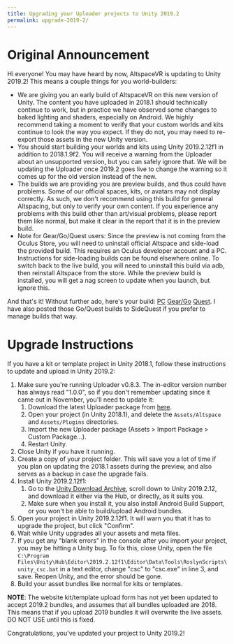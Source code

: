```yaml
---
title: Upgrading your Uploader projects to Unity 2019.2
permalink: upgrade-2019-2/
---
```


Original Announcement
======================

Hi everyone! You may have heard by now, AltspaceVR is updating to Unity 2019.2! This means a couple things for you world-builders:

* We are giving you an early build of AltspaceVR on this new version of Unity. The content you have uploaded in 2018.1 should technically continue to work, but in practice we have observed some changes to baked lighting and shaders, especially on Android. We highly recommend taking a moment to verify that your custom worlds and kits continue to look the way you expect. If they do not, you may need to re-export those assets in the new Unity version.
* You should start building your worlds and kits using Unity 2019.2.12f1 in addition to 2018.1.9f2. You will receive a warning from the Uploader about an unsupported version, but you can safely ignore that. We will be updating the Uploader once 2019.2 goes live to change the warning so it comes up for the old version instead of the new.
* The builds we are providing you are preview builds, and thus could have problems. Some of our official spaces, kits, or avatars may not display correctly. As such, we don't recommend using this build for general Altspacing, but only to verify your own content. If you experience any problems with this build other than art/visual problems, please report them like normal, but make it clear in the report that it is in the preview build.
* Note for Gear/Go/Quest users: Since the preview is not coming from the Oculus Store, you will need to uninstall official Altspace and side-load the provided build. This requires an Oculus developer account and a PC. Instructions for side-loading builds can be found elsewhere online. To switch back to the live build, you will need to uninstall this build via adb, then reinstall Altspace from the store. While the preview build is installed, you will get a nag screen to update when you launch, but ignore this.

And that's it! Without further ado, here's your build: [PC](https://altvr.com/unity-2019-preview-pc/) [Gear/Go](https://altvr.com/unity-2019-preview-go/) [Quest](https://altvr.com/unity-2019-preview-quest/). I have also posted those Go/Quest builds to SideQuest if you prefer to manage builds that way.

Upgrade Instructions
=====================

If you have a kit or template project in Unity 2018.1, follow these instructions to update and upload in Unity 2019.2:

1. Make sure you're running Uploader v0.8.3. The in-editor version number has always read "1.0.0", so if you don't remember updating since it came out in November, you'll need to update it:
    1. Download the latest Uploader package from [here](https://altvr.com/download-latest-unity-uploader/).
    2. Open your project (in Unity 2018.1), and delete the `Assets/Altspace` and `Assets/Plugins` directories.
    3. Import the new Uploader package (Assets > Import Package > Custom Package...).
    4. Restart Unity.
2. Close Unity if you have it running.
3. Create a copy of your project folder. This will save you a lot of time if you plan on updating the 2018.1 assets during the preview, and also serves as a backup in case the upgrade fails.
4. Install Unity 2019.2.12f1:
    1. Go to the [Unity Download Archive](https://unity3d.com/get-unity/download/archive), scroll down to Unity 2019.2.12, and download it either via the Hub, or directly, as it suits you.
    2. Make sure when you install it, you also install Android Build Support, or you won't be able to build/upload Android bundles.
5. Open your project in Unity 2019.2.12f1. It will warn you that it has to upgrade the project, but click "Confirm".
6. Wait while Unity upgrades all your assets and meta files.
7. If you get any "blank errors" in the console after you import your project, you may be hitting a Unity bug. To fix this, close Unity, open the file `C:\Program Files\Unity\Hub\Editor\2019.2.12f1\Editor\Data\Tools\RoslynScripts\unity_csc.bat` in a text editor, change "csc" to "csc.exe" in line 3, and save. Reopen Unity, and the error should be gone.
8. Build your asset bundles like normal for kits or templates.

**NOTE**: The website kit/template upload form has not yet been updated to accept 2019.2 bundles, and assumes that all bundles uploaded are 2018. This means that if you upload 2019 bundles it will overwrite the live assets. DO NOT USE until this is fixed.

Congratulations, you've updated your project to Unity 2019.2!
